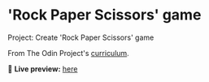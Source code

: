 # 'Rock Paper Scissors' game

Project: Create 'Rock Paper Scissors' game

From The Odin Project's [curriculum](https://www.theodinproject.com/courses/web-development-101/lessons/rock-paper-scissors).

🔗 **Live preview:** [here](https://artis-dev.github.io/rock-paper-scissors/)
